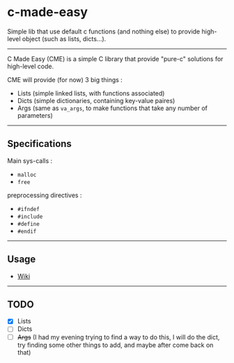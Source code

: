 # c-made-easy
Simple lib that use default c functions (and nothing else) to provide high-level object (such as lists, dicts...).

---

C Made Easy (CME) is a simple C library that provide "pure-c" solutions for high-level code.

CME will provide (for now) 3 big things :
- Lists (simple linked lists, with functions associated)
- Dicts (simple dictionaries, containing key-value paires)
- Args (same as `va_args`, to make functions that take any number of parameters)

---

## Specifications

Main sys-calls :
- `malloc`
- `free`

preprocessing directives :
- `#ifndef`
- `#include`
- `#define`
- `#endif`

---

## Usage

- <a href="https://github.com/Tech0ne/c-made-easy/wiki/">Wiki</a>

---

## TODO

- [x] Lists
- [ ] Dicts
- [ ] ~~Args~~ (I had my evening trying to find a way to do this, I will do the dict, try finding some other things to add, and maybe after come back on that)
